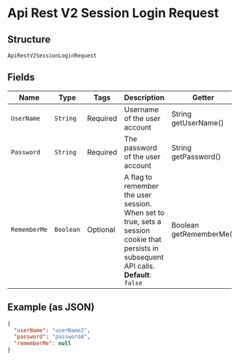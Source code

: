 
# Api Rest V2 Session Login Request

## Structure

`ApiRestV2SessionLoginRequest`

## Fields

| Name | Type | Tags | Description | Getter | Setter |
|  --- | --- | --- | --- | --- | --- |
| `UserName` | `String` | Required | Username of the user account | String getUserName() | setUserName(String userName) |
| `Password` | `String` | Required | The password of the user account | String getPassword() | setPassword(String password) |
| `RememberMe` | `Boolean` | Optional | A flag to remember the user session. When set to true, sets a session cookie that persists in subsequent API calls.<br>**Default**: `false` | Boolean getRememberMe() | setRememberMe(Boolean rememberMe) |

## Example (as JSON)

```json
{
  "userName": "userName2",
  "password": "password4",
  "rememberMe": null
}
```

